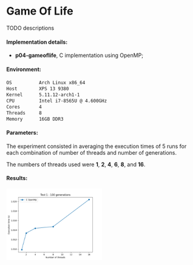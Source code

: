 # Game Of Life
TODO descriptions


#### **Implementation details:**
- **p04-gameoflife**, C implementation using OpenMP;


#### **Environment**:

```
OS          Arch Linux x86_64 
Host        XPS 13 9380 
Kernel      5.11.12-arch1-1 
CPU         Intel i7-8565U @ 4.600GHz 
Cores       4
Threads     8
Memory      16GB DDR3
```

#### **Parameters:**
The experiment consisted in averaging the execution times of 5 runs for 
each combination of number of threads and number  of generations.

The numbers of threads used were **1**, **2**, **4**, **6**, **8**, and **16**.




#### **Results:**
<img src="test1_100generations.png" width="50%" height="50%"> 
